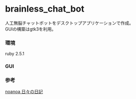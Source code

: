 # brainless_chat_bot
人工無脳チャットボットをデスクトップアプリケーションで作成。  
GUIの構築はgtk3を利用。

### 環境
ruby 2.5.1


### GUI


### 参考
[noanoa 日々の日記](http://blog.livedoor.jp/noanoa07/archives/2134028.html)
